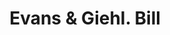 ---
doi: 10.7916/D82F90N2
date_other: '1894'
date_other_textual: '1894'
form: printed ephemera
genre:
- Invoices
name:
- Evans & Giehl
object_in_context_url: https://biggert.cul.columbia.edu/items/view/ave_biggert_01677
subject_hierarchical_geographic:
- Rome, New York, United States
subject_name:
- Evans & Giehl
title: Evans & Giehl. Bill
sort_title: Evans & Giehl. Bill
call_number: ave_biggert_01677
coordinates:
- 43.21944444444445,-75.46333333333334
pid: ave_biggert_01677
identifiers: ave_biggert_01677
thumbnail: false
permalink: /biggert/ave_biggert_01677/
layout: iiif-image-page
---